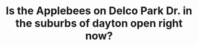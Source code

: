 ---
inv_num: 2013-132
add_credit:
url: 2013-132
title: Is the Applebees on Delco Park Dr. in the suburbs of dayton open right now?
year: 2013-ongoing
display_year: '2013'
medium: Website
dims:
pitch: ".....exactly the URL says. Would u believe me if I told u this took me 5 years
  to finish?"
ps:
live_url: http://istheapplebeesondelcoparkdrinthesuburbsofdaytonopenrightnow.com
youtube:
related_code:
subheading:
download:
commission:
related:
layout: things-i-made
---
